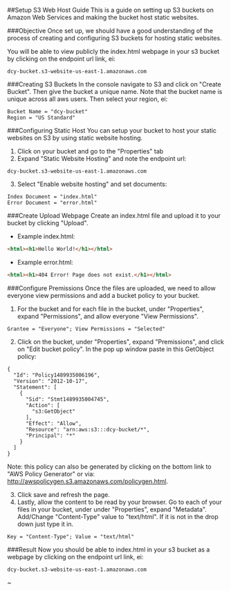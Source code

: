 ##Setup S3 Web Host Guide
This is a guide on setting up S3 buckets on Amazon Web Services and making the bucket host static websites.

###Objective
Once set up, we should have a good understanding of the process of creating and configuring S3 buckets for hosting static websites. 

You will be able to view publicly the index.html webpage in your s3 bucket by clicking on the endpoint url link, ei:
```
dcy-bucket.s3-website-us-east-1.amazonaws.com
```

###Creating S3 Buckets
In the console navigate to S3 and click on "Create Bucket". Then give the bucket a unique name. Note that the bucket name is unique across all aws users. Then select your region, ei:
```
Bucket Name = "dcy-bucket"
Region = "US Standard"
```

###Configuring Static Host
You can setup your bucket to host your static websites on S3 by using static website hosting.

1. Click on your bucket and go to the "Properties" tab
2. Expand "Static Website Hosting" and note the endpoint url:
```
dcy-bucket.s3-website-us-east-1.amazonaws.com
```
3. Select "Enable website hosting" and set documents:
```
Index Document = "index.html"
Error Document = "error.html"
```

###Create Upload Webpage
Create an index.html file and upload it to your bucket by clicking "Upload". 

* Example index.html:
```html
<html><h1>Hello World!</h1></html>
```
* Example error.html:
```html
<html><h1>404 Error! Page does not exist.</h1></html>
```

###Configure Premissions
Once the files are uploaded, we need to allow everyone view permissions and add a bucket policy to your bucket.

1. For the bucket and for each file in the bucket, under "Properties", expand "Permissions", and allow everyone "View Permissions".
```
Grantee = "Everyone"; View Permissions = "Selected"
```
2. Click on the bucket, under "Properties", expand "Premissions", and click on "Edit bucket policy". In the pop up window paste in this GetObject policy:
```
{
  "Id": "Policy1489935006196",
  "Version": "2012-10-17",
  "Statement": [
    {
      "Sid": "Stmt1489935004745",
      "Action": [
        "s3:GetObject"
      ],
      "Effect": "Allow",
      "Resource": "arn:aws:s3:::dcy-bucket/*",
      "Principal": "*"
    }
  ]
}
```
Note: this policy can also be generated by clicking on the bottom link to "AWS Policy Generator" or via: http://awspolicygen.s3.amazonaws.com/policygen.html.

3. Click save and refresh the page.
4. Lastly, allow the content to be read by your browser. Go to each of your files in your bucket, under under "Properties", expand "Metadata". Add/Change "Content-Type" value to "text/html". If it is not in the drop down just type it in.
```
Key = "Content-Type"; Value = "text/html"
```

###Result
Now you should be able to index.html in your s3 bucket as a webpage by clicking on the endpoint url link, ei:
```
dcy-bucket.s3-website-us-east-1.amazonaws.com
```

~